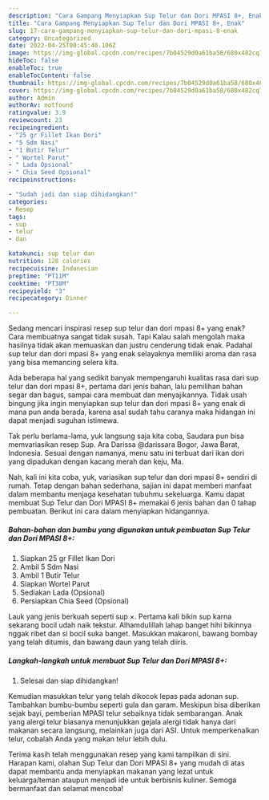 ```yaml
---
description: "Cara Gampang Menyiapkan Sup Telur dan Dori MPASI 8+, Enak"
title: "Cara Gampang Menyiapkan Sup Telur dan Dori MPASI 8+, Enak"
slug: 17-cara-gampang-menyiapkan-sup-telur-dan-dori-mpasi-8-enak
category: Uncategorized
date: 2022-04-25T00:45:40.106Z
image: https://img-global.cpcdn.com/recipes/7b04529d0a61ba58/680x482cq70/sup-telur-dan-dori-mpasi-8-foto-resep-utama.jpg
hideToc: false
enableToc: true
enableTocContent: false
thumbnail: https://img-global.cpcdn.com/recipes/7b04529d0a61ba58/680x482cq70/sup-telur-dan-dori-mpasi-8-foto-resep-utama.jpg
cover: https://img-global.cpcdn.com/recipes/7b04529d0a61ba58/680x482cq70/sup-telur-dan-dori-mpasi-8-foto-resep-utama.jpg
author: Admin
authorAv: notfound
ratingvalue: 3.9
reviewcount: 23
recipeingredient:
- "25 gr Fillet Ikan Dori"
- "5 Sdm Nasi"
- "1 Butir Telur"
- " Wortel Parut"
- " Lada Opsional"
- " Chia Seed Opsional"
recipeinstructions:

- "Sudah jadi dan siap dihidangkan!"
categories:
- Resep
tags:
- sup
- telur
- dan

katakunci: sup telur dan 
nutrition: 128 calories
recipecuisine: Indonesian
preptime: "PT11M"
cooktime: "PT38M"
recipeyield: "3"
recipecategory: Dinner

---
```



Sedang mencari inspirasi resep sup telur dan dori mpasi 8+ yang enak? Cara membuatnya sangat tidak susah. Tapi Kalau salah mengolah maka hasilnya tidak akan memuaskan dan justru cenderung tidak enak. Padahal sup telur dan dori mpasi 8+ yang enak selayaknya memiliki aroma dan rasa yang bisa memancing selera kita.


Ada beberapa hal yang sedikit banyak mempengaruhi kualitas rasa dari sup telur dan dori mpasi 8+, pertama dari jenis bahan, lalu pemilihan bahan segar dan bagus, sampai cara membuat dan menyajikannya. Tidak usah bingung jika ingin menyiapkan sup telur dan dori mpasi 8+ yang enak di mana pun anda berada, karena asal sudah tahu caranya maka hidangan ini dapat menjadi suguhan istimewa.

Tak perlu berlama-lama, yuk langsung saja kita coba, Saudara pun bisa memvariasikan resep Sup. Ara Darissa @darissara Bogor, Jawa Barat, Indonesia. Sesuai dengan namanya, menu satu ini terbuat dari ikan dori yang dipadukan dengan kacang merah dan keju, Ma.


Nah, kali ini kita coba, yuk, variasikan sup telur dan dori mpasi 8+ sendiri di rumah. Tetap dengan bahan sederhana, sajian ini dapat memberi manfaat dalam membantu menjaga kesehatan tubuhmu sekeluarga. Kamu dapat membuat Sup Telur dan Dori MPASI 8+ memakai 6 jenis bahan dan 0 tahap pembuatan. Berikut ini cara dalam menyiapkan hidangannya.

<!--inarticleads1-->

##### Bahan-bahan dan bumbu yang digunakan untuk pembuatan Sup Telur dan Dori MPASI 8+:

1. Siapkan 25 gr Fillet Ikan Dori
1. Ambil 5 Sdm Nasi
1. Ambil 1 Butir Telur
1. Siapkan  Wortel Parut
1. Sediakan  Lada (Opsional)
1. Persiapkan  Chia Seed (Opsional)


Lauk yang jenis berkuah seperti sup ×. Pertama kali bikin sup karna sekarang bocil udah naik tekstur. Alhamdulillah lahap banget hihi bikinnya nggak ribet dan si bocil suka banget. Masukkan makaroni, bawang bombay yang telah ditumis, dan bawang daun yang telah diiris. 

<!--inarticleads2-->

##### Langkah-langkah untuk membuat Sup Telur dan Dori MPASI 8+:


1. Selesai dan siap dihidangkan!

Kemudian masukkan telur yang telah dikocok lepas pada adonan sup. Tambahkan bumbu-bumbu seperti gula dan garam. Meskipun bisa diberikan sejak bayi, pemberian MPASI telur sebaiknya tidak sembarangan. Anak yang alergi telur biasanya menunjukkan gejala alergi tidak hanya dari makanan secara langsung, melainkan juga dari ASI. Untuk memperkenalkan telur, cobalah Anda yang makan telur lebih dulu. 

Terima kasih telah menggunakan resep yang kami tampilkan di sini. Harapan kami, olahan Sup Telur dan Dori MPASI 8+ yang mudah di atas dapat membantu anda menyiapkan makanan yang lezat untuk keluarga/teman ataupun menjadi ide untuk berbisnis kuliner. Semoga bermanfaat dan selamat mencoba!
